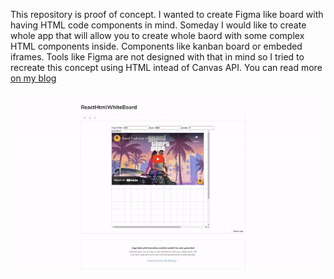 This repository is proof of concept. I wanted to create Figma like board with having HTML code components in mind. Someday I would like to create whole app that will allow you to create whole baord with some complex HTML components inside. Components like kanban board or embeded iframes. Tools like Figma are not designed with that in mind so I tried to recreate this concept using HTML intead of Canvas API. You can read more [on my blog](https://www.filipizydorczyk.pl/article?article=Creating+canvas+baord+with+native+HTML)

![Preview](./preview.gif)